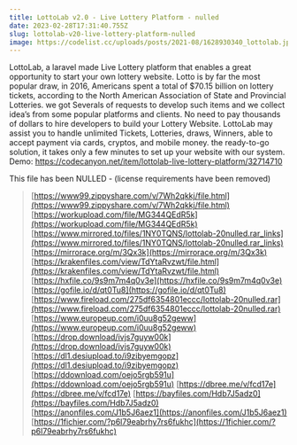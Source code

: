 ```yaml
---
title: LottoLab v2.0 - Live Lottery Platform - nulled 
date: 2023-02-28T17:31:40.755Z
slug: lottolab-v20-live-lottery-platform-nulled
image: https://codelist.cc/uploads/posts/2021-08/1628930340_lottolab.jpg
---
```



LottoLab, a laravel made Live Lottery platform that enables a great opportunity to start your own lottery website. Lotto is by far the most popular draw, in 2016, Americans spent a total of $70.15 billion on lottery tickets, according to the North American Association of State and Provincial Lotteries. we got Severals of requests to develop such items and we collect idea’s from some popular platforms and clients. No need to pay thousands of dollars to hire developers to build your Lottery Website. LottoLab may assist you to handle unlimited Tickets, Lotteries, draws, Winners, able to accept payment via cards, cryptos, and mobile money. the ready-to-go solution, it takes only a few minutes to set up your website with our system. Demo: https://codecanyon.net/item/lottolab-live-lottery-platform/32714710
			
This file has been NULLED - (license requirements have been removed)

		

> [https://www99.zippyshare.com/v/7Wh2qkkj/file.html](https://www99.zippyshare.com/v/7Wh2qkkj/file.html)
> [https://workupload.com/file/MG344QEdR5k](https://workupload.com/file/MG344QEdR5k)
> [https://www.mirrored.to/files/1NY0TQNS/lottolab-20nulled.rar_links](https://www.mirrored.to/files/1NY0TQNS/lottolab-20nulled.rar_links)
> [https://mirrorace.org/m/3Qx3k](https://mirrorace.org/m/3Qx3k)
> [https://krakenfiles.com/view/TdYtaRvzwt/file.html](https://krakenfiles.com/view/TdYtaRvzwt/file.html)
> [https://hxfile.co/9s9m7m4q0v3e](https://hxfile.co/9s9m7m4q0v3e)
> [https://gofile.io/d/qt0Tu8](https://gofile.io/d/qt0Tu8)
> [https://www.fireload.com/275df6354801eccc/lottolab-20nulled.rar](https://www.fireload.com/275df6354801eccc/lottolab-20nulled.rar)
> [https://www.europeup.com/i0uu8g52geww](https://www.europeup.com/i0uu8g52geww)
> [https://drop.download/ivjs7guyw00k](https://drop.download/ivjs7guyw00k)
> [https://dl1.desiupload.to/i9zibyemgopz](https://dl1.desiupload.to/i9zibyemgopz)
> [https://ddownload.com/oejo5rgb591u](https://ddownload.com/oejo5rgb591u)
> [https://dbree.me/v/fcd17e](https://dbree.me/v/fcd17e)
> [https://bayfiles.com/Hdb7J5adz0](https://bayfiles.com/Hdb7J5adz0)
> [https://anonfiles.com/J1b5J6aez1](https://anonfiles.com/J1b5J6aez1)
> [https://1fichier.com/?p6l79eabrhy7rs6fukhc](https://1fichier.com/?p6l79eabrhy7rs6fukhc)
